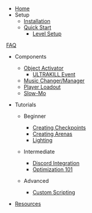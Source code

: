 * [Home](/Home.md)
* Setup
	* [Installation](/Setup/Installation.md)
	* [Quick Start](/Setup/Quick-Start.md)
	    * [Level Setup](Creating-Levels.md)


[FAQ](/FAQ.md)
* Components 
    * [Object Activator](/Components/Object%20Activator.md)
        * [ULTRAKILL Event](/Components/ULTRAKILL%20Event.md)
    * [Music Changer/Manager](/Components/Music%20Manager-Changer.md)
    * [Player Loadout](/Components/Player%20Loadout.md)
    * [Slow-Mo](/Components/Slow-Mo.md)
    
        
* Tutorials
    * Beginner
        * [Creating Checkpoints](Creating%20Checkpoints.md)
        * [Creating Arenas](Creating%20Arenas.md)
        * [Lighting](Lighting.md)

    * Intermediate
        * [Discord Integration](Discord%20Integration.md)
        * [Optimization 101](/Tutorials//Intermediate/Optimization%20101.md)

    * Advanced
        * [Custom Scripting](Custom%20Scripting.md)

* [Resources](/Resources/Resources.md)